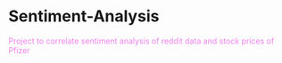 # Sentiment-Analysis

<p style="color:violet">Project to correlate sentiment analysis of reddit data and stock prices of Pfizer</p>